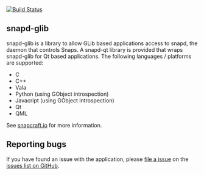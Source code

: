 [![Build Status](https://travis-ci.org/snapcore/snapd-glib.svg?branch=master)](https://travis-ci.org/snapcore/snapd-glib)

## snapd-glib

snapd-glib is a library to allow GLib based applications access to snapd, the daemon that controls Snaps.
A snapd-qt library is provided that wraps snapd-glib for Qt based applications.
The following languages / platforms are supported:
  * C
  * C++
  * Vala
  * Python (using GObject introspection)
  * Javacript (using GObject introspection)
  * Qt
  * QML

See [snapcraft.io](https://snapcraft.io) for more information.

## Reporting bugs

If you have found an issue with the application, please [file a issue](https://github.com/snapcore/snapd-glib/issues/new) on the [issues list on GitHub](https://github.com/snapcore/snapd-glib/issues).
